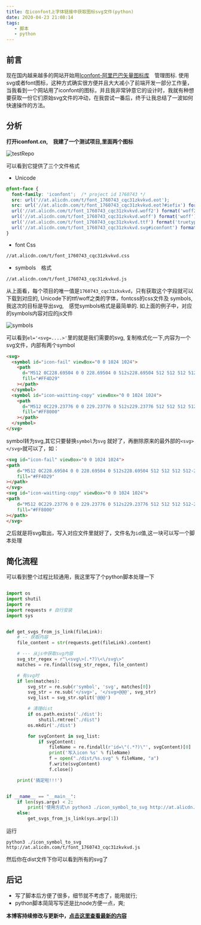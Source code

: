 ```yaml
---
title: 在iconfont上字体链接中获取图标svg文件(python)
date: 2020-04-23 21:08:14
tags: 
   - 脚本 
   - python
---
```



## 前言

现在国内越来越多的网站开始用[Iconfont-阿里巴巴矢量图标库](https://www.iconfont.cn/)　管理图标. 使用svg或者font图标，这种方式确实很方便并且大大减小了前端开发一部分工作量，当我看到一个网站用了iconfont的图标，并且我非常钟意它的设计时，我就有种想要获取一份它们原始svg文件的冲动，在我尝试一番后，终于让我总结了一波如何快速操作的方法。

## 分析

**打开iconfont.cn,　我建了一个测试项目,里面两个图标**

![testRepo](https://imgur.com/Pr2U30k.png)

可以看到它提供了三个文件格式
- Unicode
```css
@font-face {
  font-family: 'iconfont';  /* project id 1760743 */
  src: url('//at.alicdn.com/t/font_1760743_cqc31zkvkvd.eot');
  src: url('//at.alicdn.com/t/font_1760743_cqc31zkvkvd.eot?#iefix') format('embedded-opentype'),
  url('//at.alicdn.com/t/font_1760743_cqc31zkvkvd.woff2') format('woff2'),
  url('//at.alicdn.com/t/font_1760743_cqc31zkvkvd.woff') format('woff'),
  url('//at.alicdn.com/t/font_1760743_cqc31zkvkvd.ttf') format('truetype'),
  url('//at.alicdn.com/t/font_1760743_cqc31zkvkvd.svg#iconfont') format('svg');
}
```
- font Css

```
//at.alicdn.com/t/font_1760743_cqc31zkvkvd.css
```

- symbols　格式

```
//at.alicdn.com/t/font_1760743_cqc31zkvkvd.js
```

从上面看，每个项目的唯一值是`1760743_cqc31zkvkvd`，只有获取这个字段就可以下载到对应的, Unicode下的ttf/woff之类的字体，fontcss的css文件及 symbols,　我这次的目标是导出svg,　感觉symbols格式是最简单的. 如上面的例子中，对应的symbols内容对应的js文件

![symbols](https://imgur.com/g8kyXWi.png)

可以看到`el='<svg=....>'`里的就是我们需要的svg, 复制格式化一下,内容为一个svg文件，内部有两个symbol
```html
<svg>
  <symbol id="icon-fail" viewBox="0 0 1024 1024">
    <path
      d="M512 0C228.69504 0 0 228.69504 0 512s228.69504 512 512 512 512-228.69504 512-512S795.30496 0 512 0zM362.67008 332.36992c7.68 0 15.36 2.98496 21.32992 8.96l130.56 126.1568 130.56-126.1568c5.97504-5.97504 13.64992-8.53504 21.32992-8.32 7.68 0.21504 15.36512 3.2 21.34016 8.32 11.94496 11.94496 11.94496 30.72 0 42.67008l-129.8176 125.44 129.8176 125.44c11.94496 11.94496 11.94496 30.72 0 42.67008-11.94496 11.94496-30.72 11.94496-42.67008 0l-130.56-126.1568-130.56 126.1568c-11.94496 11.94496-30.72 11.94496-42.67008 0-11.94496-11.94496-11.94496-30.72 0-42.67008l129.8176-125.44L341.32992 384c-11.94496-11.94496-11.94496-30.72 0-42.67008a30.09024 30.09024 0 0 1 21.34016-8.96z"
      fill="#FF4D29"
    ></path>
  </symbol>
  <symbol id="icon-waitting-copy" viewBox="0 0 1024 1024">
    <path
      d="M512 0C229.23776 0 0 229.23776 0 512s229.23776 512 512 512 512-229.23776 512-512S794.76224 0 512 0z m-16.07168 225.8944a34.13504 34.13504 0 0 1 33.14176 34.11456v286.12096H819.2A34.13504 34.13504 0 0 1 819.2 614.4H494.92992a34.13504 34.13504 0 0 1-33.4592-40.66816 34.13504 34.13504 0 0 1-0.67072-6.52288v-307.2a34.13504 34.13504 0 0 1 35.12832-34.11968z"
      fill="#FF8000"
    ></path>
  </symbol>
</svg>
```

symbol转为svg,其它只要替换`symbol`为`svg` 就好了，再删除原来的最外部的`<svg></svg>`就可以了，如：

```html
<svg id="icon-fail" viewBox="0 0 1024 1024">
<path
    d="M512 0C228.69504 0 0 228.69504 0 512s228.69504 512 512 512 512-228.69504 512-512S795.30496 0 512 0zM362.67008 332.36992c7.68 0 15.36 2.98496 21.32992 8.96l130.56 126.1568 130.56-126.1568c5.97504-5.97504 13.64992-8.53504 21.32992-8.32 7.68 0.21504 15.36512 3.2 21.34016 8.32 11.94496 11.94496 11.94496 30.72 0 42.67008l-129.8176 125.44 129.8176 125.44c11.94496 11.94496 11.94496 30.72 0 42.67008-11.94496 11.94496-30.72 11.94496-42.67008 0l-130.56-126.1568-130.56 126.1568c-11.94496 11.94496-30.72 11.94496-42.67008 0-11.94496-11.94496-11.94496-30.72 0-42.67008l129.8176-125.44L341.32992 384c-11.94496-11.94496-11.94496-30.72 0-42.67008a30.09024 30.09024 0 0 1 21.34016-8.96z"
    fill="#FF4D29"
></path>
</svg>
<svg id="icon-waitting-copy" viewBox="0 0 1024 1024">
<path
    d="M512 0C229.23776 0 0 229.23776 0 512s229.23776 512 512 512 512-229.23776 512-512S794.76224 0 512 0z m-16.07168 225.8944a34.13504 34.13504 0 0 1 33.14176 34.11456v286.12096H819.2A34.13504 34.13504 0 0 1 819.2 614.4H494.92992a34.13504 34.13504 0 0 1-33.4592-40.66816 34.13504 34.13504 0 0 1-0.67072-6.52288v-307.2a34.13504 34.13504 0 0 1 35.12832-34.11968z"
    fill="#FF8000"
></path>
</svg>
```
之后就是将svg取出，写入对应文件里就好了，文件名为`id`值,这一块可以写一个脚本处理

## 简化流程

可以看到整个过程比较通用，我这里写了个python脚本处理一下

```python

import os
import shutil
import re
import requests # 自行安装
import sys


def get_svgs_from_js_link(fileLink):
    # -- 获取内容
    file_content = str(requests.get(fileLink).content)

    # --- 从js中获取svg内容
    svg_str_regex = r"\<svg\>(.*?)\<\/svg\>"
    matches = re.findall(svg_str_regex, file_content)

    # 有svg时
    if len(matches):
        svg_str = re.sub(r'symbol', 'svg', matches[0])
        svg_str = re.sub('</svg>', '</svg>@@@', svg_str)
        svg_list = svg_str.split('@@@')

        # 清理dist
        if os.path.exists('./dist'):
            shutil.rmtree("./dist")
        os.mkdir('./dist')

        for svgContent in svg_list:
            if svgContent:
                fileName = re.findall(r'id=\"(.*?)\"', svgContent)[0]
                print('写入icon %s' % fileName)
                f = open("./dist/%s.svg" % fileName, "a")
                f.write(svgContent)
                f.close()

    print('搞定啦!!!')


if __name__ == "__main__":
    if len(sys.argv) < 2:
        print('使用方式\n python3 ./icon_symbol_to_svg http://at.alicdn.com/t/font_1760743_cqc31zkvkvd.js')
    else:
        get_svgs_from_js_link(sys.argv[1])


```

运行
```
python3 ./icon_symbol_to_svg http://at.alicdn.com/t/font_1760743_cqc31zkvkvd.js
```

然后你在dist文件下你可以看到所有的svg了



## 后记

- 写了脚本后方便了很多，细节就不考虑了，能用就行;
- python脚本简简写写还是比node方便一点，爽;

**本博客持续修改与更新中，[点击这里查看最新的内容](http://aizigao.xyz//)**
